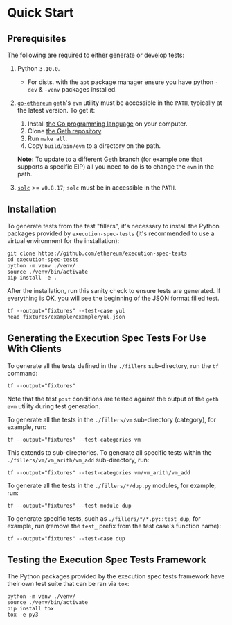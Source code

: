 # Quick Start

## Prerequisites

The following are required to either generate or develop tests:

1. Python `3.10.0`.
   - For dists. with the `apt` package manager ensure you have python `-dev` & `-venv` packages installed.
2. [`go-ethereum`](https://github.com/ethereum/go-ethereum) `geth`'s `evm` utility must be accessible in the `PATH`, typically at the latest version. To get it:
     1. Install [the Go programming language](https://go.dev/doc/install) on your computer.
     2. Clone [the Geth repository](https://github.com/ethereum/go-ethereum).
     3. Run `make all`.
     4. Copy `build/bin/evm` to a directory on the path.
   
    **Note:** To update to a different Geth branch (for example one that supports a specific EIP) all you need to do is to change the `evm` in the path.
   
3. [`solc`](https://github.com/ethereum/solidity) >= `v0.8.17`; `solc` must be in accessible in the `PATH`.

## Installation

To generate tests from the test "fillers", it's necessary to install the Python packages provided by `execution-spec-tests` (it's recommended to use a virtual environment for the installation):

```console
git clone https://github.com/ethereum/execution-spec-tests
cd execution-spec-tests
python -m venv ./venv/
source ./venv/bin/activate
pip install -e .
```

After the installation, run this sanity check to ensure tests are generated.
If everything is OK, you will see the beginning of the JSON format filled test.

```console
tf --output="fixtures" --test-case yul
head fixtures/example/example/yul.json
```


## Generating the Execution Spec Tests For Use With Clients

To generate all the tests defined in the `./fillers` sub-directory, run the `tf` command:

```console
tf --output="fixtures"
```

Note that the test `post` conditions are tested against the output of the `geth` `evm` utility during test generation.

To generate all the tests in the `./fillers/vm` sub-directory (category), for example, run:
```console
tf --output="fixtures" --test-categories vm
```

This extends to sub-directories. To generate all specific tests within the `./fillers/vm/vm_arith/vm_add` sub-directory, run:
```console
tf --output="fixtures" --test-categories vm/vm_arith/vm_add
```

To generate all the tests in the `./fillers/*/dup.py` modules, for example, run:
```console
tf --output="fixtures" --test-module dup
```

To generate specific tests, such as `./fillers/*/*.py::test_dup`, for example, run (remove the `test_` prefix from the test case's function name):
```console
tf --output="fixtures" --test-case dup
```

## Testing the Execution Spec Tests Framework

The Python packages provided by the execution spec tests framework have their own test suite that can be ran via `tox`:

```console
python -m venv ./venv/
source ./venv/bin/activate
pip install tox
tox -e py3
```
